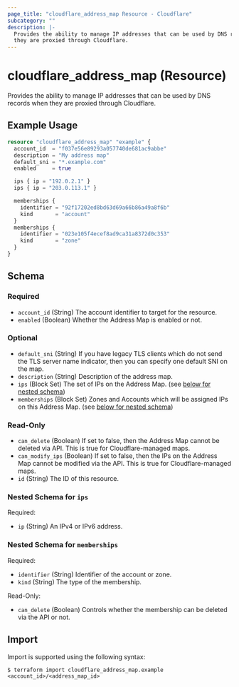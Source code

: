 ```yaml
---
page_title: "cloudflare_address_map Resource - Cloudflare"
subcategory: ""
description: |-
  Provides the ability to manage IP addresses that can be used by DNS records when
  they are proxied through Cloudflare.
---
```


# cloudflare_address_map (Resource)

Provides the ability to manage IP addresses that can be used by DNS records when
they are proxied through Cloudflare.

## Example Usage

```terraform
resource "cloudflare_address_map" "example" {
  account_id  = "f037e56e89293a057740de681ac9abbe"
  description = "My address map"
  default_sni = "*.example.com"
  enabled     = true

  ips { ip = "192.0.2.1" }
  ips { ip = "203.0.113.1" }

  memberships {
    identifier = "92f17202ed8bd63d69a66b86a49a8f6b"
    kind       = "account"
  }
  memberships {
    identifier = "023e105f4ecef8ad9ca31a8372d0c353"
    kind       = "zone"
  }
}
```
<!-- schema generated by tfplugindocs -->
## Schema

### Required

- `account_id` (String) The account identifier to target for the resource.
- `enabled` (Boolean) Whether the Address Map is enabled or not.

### Optional

- `default_sni` (String) If you have legacy TLS clients which do not send the TLS server name indicator, then you can specify one default SNI on the map.
- `description` (String) Description of the address map.
- `ips` (Block Set) The set of IPs on the Address Map. (see [below for nested schema](#nestedblock--ips))
- `memberships` (Block Set) Zones and Accounts which will be assigned IPs on this Address Map. (see [below for nested schema](#nestedblock--memberships))

### Read-Only

- `can_delete` (Boolean) If set to false, then the Address Map cannot be deleted via API. This is true for Cloudflare-managed maps.
- `can_modify_ips` (Boolean) If set to false, then the IPs on the Address Map cannot be modified via the API. This is true for Cloudflare-managed maps.
- `id` (String) The ID of this resource.

<a id="nestedblock--ips"></a>
### Nested Schema for `ips`

Required:

- `ip` (String) An IPv4 or IPv6 address.


<a id="nestedblock--memberships"></a>
### Nested Schema for `memberships`

Required:

- `identifier` (String) Identifier of the account or zone.
- `kind` (String) The type of the membership.

Read-Only:

- `can_delete` (Boolean) Controls whether the membership can be deleted via the API or not.

## Import

Import is supported using the following syntax:

```shell
$ terraform import cloudflare_address_map.example <account_id>/<address_map_id>
```
